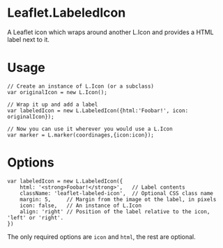 # Leaflet.LabeledIcon
A Leaflet icon which wraps around another L.Icon and provides a HTML label next to it.


# Usage

    // Create an instance of L.Icon (or a subclass)
    var originalIcon = new L.Icon();
    
    // Wrap it up and add a label
    var labeledIcon = new L.LabeledIcon({html:'Foobar!', icon: originalIcon});
    
    // Now you can use it wherever you would use a L.Icon
    var marker = L.marker(coordinages,{icon:icon});


# Options


    var labeledIcon = new L.LabeledIcon({
        html: '<strong>Foobar!</strong>',   // Label contents
        className: 'leaflet-labeled-icon',  // Optional CSS class name
        margin: 5,     // Margin from the image ot the label, in pixels
        icon: false,   // An instance of L.Icon
        align: 'right' // Position of the label relative to the icon, 'left' or 'right'.    
    })

The only required options are `icon` and `html`, the rest are optional.